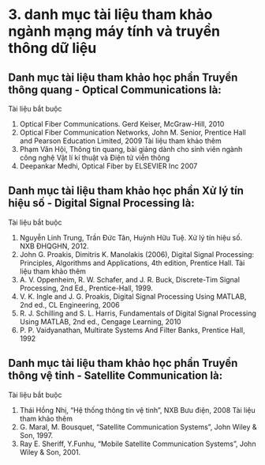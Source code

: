 # 3. danh mục tài liệu tham khảo ngành mạng máy tính và truyền thông dữ liệu
## Danh mục tài liệu tham khảo học phần Truyền thông quang - Optical Communications là:
Tài liệu bắt buộc
1. Optical Fiber Communications. Gerd Keiser, McGraw-Hill, 2010
2. Optical Fiber Communication Networks, John M. Senior, Prentice Hall and Pearson Education Limited, 2009
Tài liệu tham khảo thêm
1. Phạm Văn Hội, Thông tin quang, bài giảng dành cho sinh viên ngành công nghệ Vật lí kí thuật và Điện tử viễn thông
2. Deepankar Medhi, Optical Fiber by ELSEVIER Inc 2007
## Danh mục tài liệu tham khảo học phần Xử lý tín hiệu số - Digital Signal Processing là:
Tài liệu bắt buộc
1. Nguyễn Linh Trung, Trần Đức Tân, Huỳnh Hữu Tuệ. Xử lý tín hiệu số. NXB ĐHQGHN, 2012.
2. John G. Proakis, Dimitris K. Manolakis (2006), Digital Signal Processing: Principles, Algorithms and Applications, 4th edition, Prentice Hall.
Tài liệu tham khảo thêm
1. A. V. Oppenheim, R. W. Schafer, and J. R. Buck, Discrete-Tim Signal Processing, 2nd Ed., Prentice-Hall, 1999.
2. V. K. Ingle and J. G. Proakis, Digital Signal Processing Using MATLAB, 2nd ed., CL Engineering, 2006
3. R. J. Schilling and S. L. Harris, Fundamentals of Digital Signal Processing Using MATLAB, 2nd ed., Cengage Learning, 2010
4. P. P. Vaidyanathan, Multirate Systems And Filter Banks, Prentice Hall, 1992
## Danh mục tài liệu tham khảo học phần Truyền thông vệ tinh - Satellite Communication là:
Tài liệu bắt buộc
1. Thái Hồng Nhị, “Hệ thống thông tin vệ tinh”, NXB Bưu điện, 2008
Tài liệu tham khảo thêm
1. G. Maral, M. Bousquet, “Satellite Communication Systems”, John Wiley & Son, 1997.
2. Ray E. Sheriff, Y.Funhu, “Mobile Satellite Communication Systems”, John Wiley & Son, 2001.
